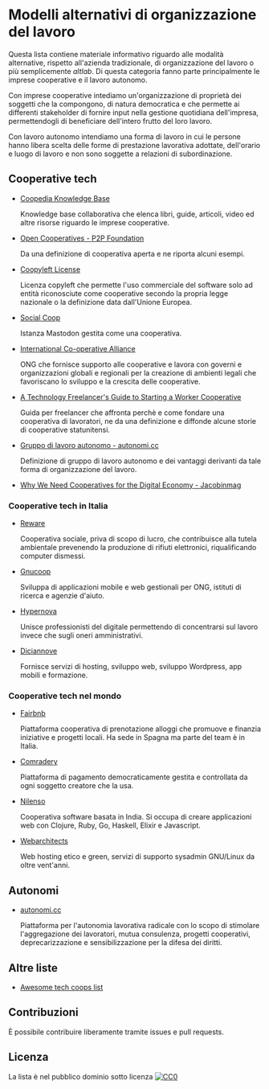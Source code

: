 # Modelli alternativi di organizzazione del lavoro

Questa lista contiene materiale informativo riguardo alle modalità alternative, rispetto all'azienda tradizionale, di organizzazione del lavoro o più semplicemente *altlab*. Di questa categoria fanno parte principalmente le imprese cooperative e il lavoro autonomo.

Con imprese cooperative intediamo un'organizzazione di proprietà dei soggetti che la compongono, di natura democratica e che permette ai differenti stakeholder di fornire input nella gestione quotidiana dell'impresa, permettendogli di beneficiare dell'intero frutto del loro lavoro.

Con lavoro autonomo intendiamo una forma di lavoro in cui le persone hanno libera scelta delle forme di prestazione lavorativa adottate, dell'orario e luogo di lavoro e non sono soggette a relazioni di subordinazione.

## Cooperative tech

* [Coopedia Knowledge Base](https://coopedia.starter.coop)

  Knowledge base collaborativa che elenca libri, guide, articoli, video ed altre risorse riguardo le imprese cooperative.
* [Open Cooperatives - P2P Foundation](https://wiki.p2pfoundation.net/Open_Cooperatives)

  Da una definizione di cooperativa aperta e ne riporta alcuni esempi.
* [Coopyleft License](https://wiki.coopcycle.org/en:license)

  Licenza copyleft che permette l'uso commerciale del software solo ad entità riconosciute come cooperative secondo la propria legge nazionale o la definizione data dall'Unione Europea.
* [Social Coop](https://social.coop/)

  Istanza Mastodon gestita come una cooperativa.
* [International Co-operative Alliance](https://www.ica.coop/en)

  ONG che fornisce supporto alle cooperative e lavora con governi e organizzazioni globali e regionali per la creazione di ambienti legali che favoriscano lo sviluppo e la crescita delle cooperative.
* [A Technology Freelancer's Guide to Starting a Worker Cooperative](https://techworker.coop/resources/technology-freelancers-guide-starting-worker-cooperative)

  Guida per freelancer che affronta perchè e come fondare una cooperativa di lavoratori, ne da una definizione e diffonde alcune storie di cooperative statunitensi.
* [Gruppo di lavoro autonomo - autonomi.cc](https://autonomi.cc/gruppo-di-lavoro-autonomo/)

  Definizione di gruppo di lavoro autonomo e dei vantaggi derivanti da tale forma di organizzazione del lavoro.
* [Why We Need Cooperatives for the Digital Economy - Jacobinmag](https://jacobinmag.com/2020/05/cooperatives-digital-economy-airbnb-cities)

### Cooperative tech in Italia

* [Reware](https://coop.reware.it/)

  Cooperativa sociale, priva di scopo di lucro, che contribuisce alla tutela ambientale prevenendo la produzione di rifiuti elettronici, riqualificando computer dismessi.
* [Gnucoop](https://www.gnucoop.com/)

  Sviluppa di applicazioni mobile e web gestionali per ONG, istituti di ricerca e agenzie d'aiuto.
* [Hypernova](https://www.hypernovacoop.it/)

  Unisce professionisti del digitale permettendo di concentrarsi sul lavoro invece che sugli oneri amministrativi.
* [Diciannove](https://19.coop/)

  Fornisce servizi di hosting, sviluppo web, sviluppo Wordpress, app mobili e formazione.

### Cooperative tech nel mondo

* [Fairbnb](https://fairbnb.coop/)

  Piattaforma cooperativa di prenotazione alloggi che promuove e finanzia iniziative e progetti locali. Ha sede in Spagna ma parte del team è in Italia.
* [Comradery](https://comradery.co/)

  Piattaforma di pagamento democraticamente gestita e controllata da ogni soggetto creatore che la usa.
* [Nilenso](https://nilenso.com/)

  Cooperativa software basata in India. Si occupa di creare applicazioni web con Clojure, Ruby, Go, Haskell, Elixir e Javascript.
* [Webarchitects](https://www.webarchitects.coop/)

  Web hosting etico e green, servizi di supporto sysadmin GNU/Linux da oltre vent'anni.

## Autonomi

* [autonomi.cc](https://autonomi.cc/)

  Piattaforma per l'autonomia lavorativa radicale con lo scopo di stimolare l'aggregazione dei lavoratori, mutua consulenza, progetti cooperativi, deprecarizzazione e sensibilizzazione per la difesa dei diritti.

## Altre liste

* [Awesome tech coops list](https://github.com/hng/tech-coops/)

## Contribuzioni

È possibile contribuire liberamente tramite issues e pull requests.

## Licenza

La lista è nel pubblico dominio sotto licenza [![CC0](http://mirrors.creativecommons.org/presskit/buttons/88x31/svg/cc-zero.svg)](https://creativecommons.org/publicdomain/zero/1.0/)
